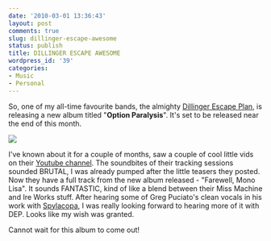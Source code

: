 ```yaml
---
date: '2010-03-01 13:36:43'
layout: post
comments: true
slug: dillinger-escape-awesome
status: publish
title: DILLINGER ESCAPE AWESOME
wordpress_id: '39'
categories:
- Music
- Personal
---
```


So, one of my all-time favourite bands, the almighty [Dillinger Escape Plan](http://www.myspace.com/dillingerescapeplan), is releasing a new album titled "**Option Paralysis**". It's set to be released near the end of this month.

[![](http://sambro.is-super-awesome.com/wp-content/uploads/optionparalysis-300x300.jpg)](http://sambro.is-super-awesome.com/wp-content/uploads/optionparalysis.jpg)

I've known about it for a couple of months, saw a couple of cool little vids on their [Youtube channel](http://www.youtube.com/user/ChuckBillyTotemPoll). The soundbites of their tracking sessions sounded BRUTAL, I was already pumped after the little teasers they posted. Now they have a full track from the new album released - "Farewell, Mono Lisa". It sounds FANTASTIC, kind of like a blend between their Miss Machine and Ire Works stuff. After hearing some of Greg Puciato's clean vocals in his work with [Spylacopa](http://www.myspace.com/spylacopa), I was really looking forward to hearing more of it with DEP. Looks like my wish was granted.

Cannot wait for this album to come out!
